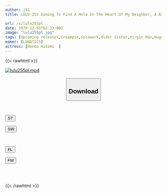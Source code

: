 ```yaml
---
author: j91
title: LULU-255 Aiming To Find A Hole In The Heart Of My Neighbor, A Big-assed Office Lady Who Broke Up With Me Just Before Getting Married, I Attempted To Console Her By Having Sex With Her, Even Though She Is A Virgin.She Came To My First Squirt And Fell In Love With My Perfect Big Dick, And I Cummed In Her Many Times And Asked Her To Have Sex With Me. Hitomi Honda

url: /v/lulu255pl
date: 1970-12-01T02:33:00Z
image: "lulu255pl.jpg"
tags: [Upcoming releases,Creampie,Solowork,Older Sister,Virgin Man,Huge Butt	 ]
maker: [LUNATICS]
actress: [Honda Hitomi  ]
---
```



{{< rawhtml >}}

<div class="video" data-videoid="pending_link.html">
    <a href="javascript:;">
        <img src="/v/lulu255pl/lulu255pl.jpg" width="WIDTH" height="HEIGHT" alt="lulu255pl.mp4" loading="lazy">
    </a>
</div>

<script type="text/javascript" src="https://j91.asia/asset/on-demand-pend.js"></script>

<br>
  <link rel="stylesheet" href="https://j91.asia/asset/bs5.css">
  
  <center>
  <button class="btn btn-primary" type="button" data-bs-toggle="collapse" data-bs-target=".multi-collapse" aria-expanded="false" aria-controls="multiCollapseExample1 multiCollapseExample2"><h2>Download</h2></button></center>
</p>
<div class="row">
  <div class="col">
    <div class="collapse multi-collapse" id="multiCollapseExample1">
      <div class="card card-body">
	      	      <br>
<div class="buttons">  
<p><a href="https://j91.asia/pending_link.html" target="_blank"><button class="btn-hover color-3"><i class="fa fa-download"></i> ST</button></a></p>
<p><a href="https://j91.asia/pending_link.html" target="_blank"><button class="btn-hover color-2"><i class="fa fa-download"></i> SW</button></a></p></div>
    </div>
  </div>
</div>
  <div class="col">
    <div class="collapse multi-collapse" id="multiCollapseExample2">
      <div class="card card-body">
	      <br>
<div class="buttons">
<p><a href="https://j91.asia/pending_link.html" target="_blank"><button class="btn-hover color-9"><i class="fa fa-download"></i> FL</button></a></p>
<p><a href="https://j91.asia/pending_link.html" target="_blank"><button class="btn-hover color-8"><i class="fa fa-download"></i> FM</button></a></p></div>
<br><br>
      </div>
    </div>
  </div>
</div>

{{< /rawhtml >}}